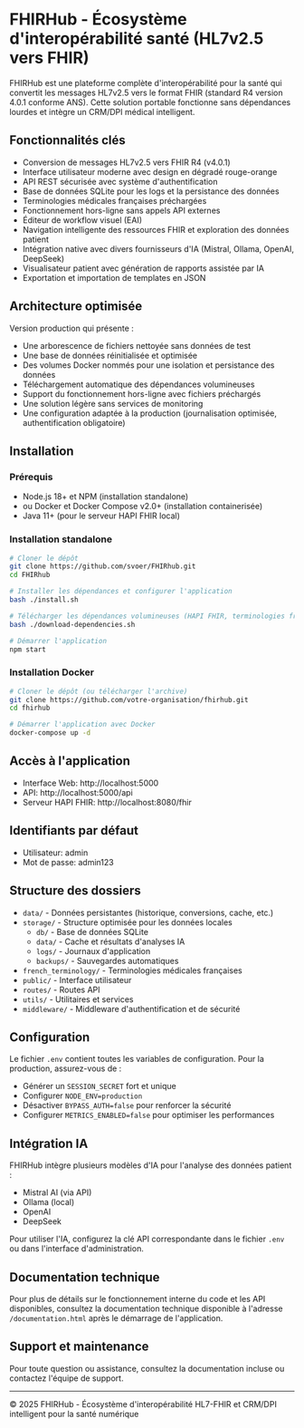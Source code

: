 # FHIRHub - Écosystème d'interopérabilité santé (HL7v2.5 vers FHIR)

FHIRHub est une plateforme complète d'interopérabilité pour la santé qui convertit les messages HL7v2.5 vers le format FHIR (standard R4 version 4.0.1 conforme ANS). Cette solution portable fonctionne sans dépendances lourdes et intègre un CRM/DPI médical intelligent.

## Fonctionnalités clés

- Conversion de messages HL7v2.5 vers FHIR R4 (v4.0.1)
- Interface utilisateur moderne avec design en dégradé rouge-orange
- API REST sécurisée avec système d'authentification
- Base de données SQLite pour les logs et la persistance des données
- Terminologies médicales françaises préchargées
- Fonctionnement hors-ligne sans appels API externes
- Éditeur de workflow visuel (EAI)
- Navigation intelligente des ressources FHIR et exploration des données patient
- Intégration native avec divers fournisseurs d'IA (Mistral, Ollama, OpenAI, DeepSeek)
- Visualisateur patient avec génération de rapports assistée par IA
- Exportation et importation de templates en JSON

## Architecture optimisée

Version production qui présente :

- Une arborescence de fichiers nettoyée sans données de test
- Une base de données réinitialisée et optimisée
- Des volumes Docker nommés pour une isolation et persistance des données
- Téléchargement automatique des dépendances volumineuses
- Support du fonctionnement hors-ligne avec fichiers préchargés
- Une solution légère sans services de monitoring
- Une configuration adaptée à la production (journalisation optimisée, authentification obligatoire)

## Installation

### Prérequis

- Node.js 18+ et NPM (installation standalone)
- ou Docker et Docker Compose v2.0+ (installation containerisée)
- Java 11+ (pour le serveur HAPI FHIR local)

### Installation standalone

```bash
# Cloner le dépôt
git clone https://github.com/svoer/FHIRhub.git
cd FHIRhub

# Installer les dépendances et configurer l'application
bash ./install.sh

# Télécharger les dépendances volumineuses (HAPI FHIR, terminologies françaises)
bash ./download-dependencies.sh

# Démarrer l'application
npm start
```

### Installation Docker

```bash
# Cloner le dépôt (ou télécharger l'archive)
git clone https://github.com/votre-organisation/fhirhub.git
cd fhirhub

# Démarrer l'application avec Docker
docker-compose up -d
```

## Accès à l'application

- Interface Web: http://localhost:5000
- API: http://localhost:5000/api
- Serveur HAPI FHIR: http://localhost:8080/fhir

## Identifiants par défaut

- Utilisateur: admin
- Mot de passe: admin123

## Structure des dossiers

- `data/` - Données persistantes (historique, conversions, cache, etc.)
- `storage/` - Structure optimisée pour les données locales
  - `db/` - Base de données SQLite
  - `data/` - Cache et résultats d'analyses IA
  - `logs/` - Journaux d'application
  - `backups/` - Sauvegardes automatiques
- `french_terminology/` - Terminologies médicales françaises
- `public/` - Interface utilisateur
- `routes/` - Routes API
- `utils/` - Utilitaires et services
- `middleware/` - Middleware d'authentification et de sécurité

## Configuration

Le fichier `.env` contient toutes les variables de configuration. Pour la production, assurez-vous de :

- Générer un `SESSION_SECRET` fort et unique
- Configurer `NODE_ENV=production`
- Désactiver `BYPASS_AUTH=false` pour renforcer la sécurité
- Configurer `METRICS_ENABLED=false` pour optimiser les performances

## Intégration IA

FHIRHub intègre plusieurs modèles d'IA pour l'analyse des données patient :

- Mistral AI (via API)
- Ollama (local)
- OpenAI
- DeepSeek

Pour utiliser l'IA, configurez la clé API correspondante dans le fichier `.env` ou dans l'interface d'administration.

## Documentation technique

Pour plus de détails sur le fonctionnement interne du code et les API disponibles, consultez la documentation technique disponible à l'adresse `/documentation.html` après le démarrage de l'application.

## Support et maintenance

Pour toute question ou assistance, consultez la documentation incluse ou contactez l'équipe de support.

---

© 2025 FHIRHub - Écosystème d'interopérabilité HL7-FHIR et CRM/DPI intelligent pour la santé numérique
